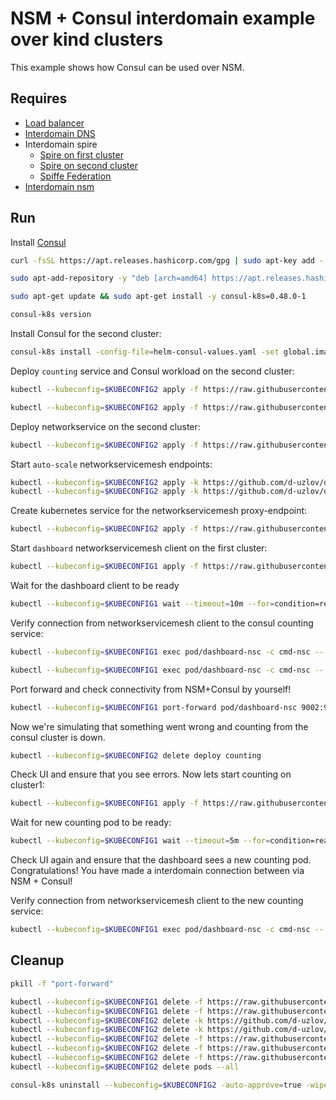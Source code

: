 # NSM + Consul interdomain example over kind clusters

This example shows how Consul can be used over NSM. 

## Requires

- [Load balancer](../loadbalancer)
- [Interdomain DNS](../dns)
- Interdomain spire
    - [Spire on first cluster](../../spire/cluster1)
    - [Spire on second cluster](../../spire/cluster2)
    - [Spiffe Federation](../spiffe_federation)
- [Interdomain nsm](../nsm)


## Run

Install [Consul](https://www.consul.io/docs/k8s/installation/install-cli)
```bash
curl -fsSL https://apt.releases.hashicorp.com/gpg | sudo apt-key add -
```
```bash
sudo apt-add-repository -y "deb [arch=amd64] https://apt.releases.hashicorp.com $(lsb_release -cs) main"
```
```bash
sudo apt-get update && sudo apt-get install -y consul-k8s=0.48.0-1
```
```bash
consul-k8s version
```

Install Consul for the second cluster:
```bash
consul-k8s install -config-file=helm-consul-values.yaml -set global.image=hashicorp/consul:1.12.0 -auto-approve --kubeconfig=$KUBECONFIG2
```

Deploy `counting` service and Consul workload on the second cluster:
```bash
kubectl --kubeconfig=$KUBECONFIG2 apply -f https://raw.githubusercontent.com/d-uzlov/deployments-k8s/4a0ec48044729b965bd0a6f161f5fbf2aaf5e0b4/examples/interdomain/nsm_consul/server/counting_service.yaml
```
```bash
kubectl --kubeconfig=$KUBECONFIG2 apply -f https://raw.githubusercontent.com/d-uzlov/deployments-k8s/4a0ec48044729b965bd0a6f161f5fbf2aaf5e0b4/examples/interdomain/nsm_consul/server/counting.yaml
```

Deploy networkservice on the second cluster:
```bash
kubectl --kubeconfig=$KUBECONFIG2 apply -f https://raw.githubusercontent.com/d-uzlov/deployments-k8s/4a0ec48044729b965bd0a6f161f5fbf2aaf5e0b4/examples/interdomain/nsm_consul/netsvc.yaml
```

Start `auto-scale` networkservicemesh endpoints:
```bash
kubectl --kubeconfig=$KUBECONFIG2 apply -k https://github.com/d-uzlov/deployments-k8s/examples/interdomain/nsm_consul/nse-auto-scale-client?ref=4a0ec48044729b965bd0a6f161f5fbf2aaf5e0b4
kubectl --kubeconfig=$KUBECONFIG2 apply -k https://github.com/d-uzlov/deployments-k8s/examples/interdomain/nsm_consul/nse-auto-scale-server?ref=4a0ec48044729b965bd0a6f161f5fbf2aaf5e0b4
```

Create kubernetes service for the networkservicemesh proxy-endpoint:
```bash
kubectl --kubeconfig=$KUBECONFIG2 apply -f https://raw.githubusercontent.com/d-uzlov/deployments-k8s/4a0ec48044729b965bd0a6f161f5fbf2aaf5e0b4/examples/interdomain/nsm_consul/service.yaml
```

Start `dashboard` networkservicemesh client on the first cluster:
```bash
kubectl --kubeconfig=$KUBECONFIG1 apply -f https://raw.githubusercontent.com/d-uzlov/deployments-k8s/4a0ec48044729b965bd0a6f161f5fbf2aaf5e0b4/examples/interdomain/nsm_consul/client/dashboard.yaml
```

Wait for the dashboard client to be ready
```bash
kubectl --kubeconfig=$KUBECONFIG1 wait --timeout=10m --for=condition=ready pod -l app=dashboard-nsc
```

Verify connection from networkservicemesh client to the consul counting service:
```bash
kubectl --kubeconfig=$KUBECONFIG1 exec pod/dashboard-nsc -c cmd-nsc -- apk add curl
```
```bash
kubectl --kubeconfig=$KUBECONFIG1 exec pod/dashboard-nsc -c cmd-nsc -- curl counting:9001
```

Port forward and check connectivity from NSM+Consul by yourself!
```bash
kubectl --kubeconfig=$KUBECONFIG1 port-forward pod/dashboard-nsc 9002:9002 &
```
Now we're simulating that something went wrong and counting from the consul cluster is down.
```bash
kubectl --kubeconfig=$KUBECONFIG2 delete deploy counting
```
Check UI and ensure that you see errors.
Now lets start counting on cluster1:
```bash
kubectl --kubeconfig=$KUBECONFIG1 apply -f https://raw.githubusercontent.com/d-uzlov/deployments-k8s/4a0ec48044729b965bd0a6f161f5fbf2aaf5e0b4/examples/interdomain/nsm_consul/server/counting_nsm.yaml
```
Wait for new counting pod to be ready:
```bash
kubectl --kubeconfig=$KUBECONFIG1 wait --timeout=5m --for=condition=ready pod -l app=counting
```

Check UI again and ensure that the dashboard sees a new counting pod. 
Congratulations! You have made a interdomain connection between via NSM + Consul!

Verify connection from networkservicemesh client to the new counting service:
```bash
kubectl --kubeconfig=$KUBECONFIG1 exec pod/dashboard-nsc -c cmd-nsc -- curl counting:9001
```

## Cleanup

```bash
pkill -f "port-forward"
```
```bash
kubectl --kubeconfig=$KUBECONFIG1 delete -f https://raw.githubusercontent.com/d-uzlov/deployments-k8s/4a0ec48044729b965bd0a6f161f5fbf2aaf5e0b4/examples/interdomain/nsm_consul/server/counting_nsm.yaml
kubectl --kubeconfig=$KUBECONFIG1 delete -f https://raw.githubusercontent.com/d-uzlov/deployments-k8s/4a0ec48044729b965bd0a6f161f5fbf2aaf5e0b4/examples/interdomain/nsm_consul/client/dashboard.yaml
kubectl --kubeconfig=$KUBECONFIG2 delete -k https://github.com/d-uzlov/deployments-k8s/examples/interdomain/nsm_consul/nse-auto-scale-client?ref=4a0ec48044729b965bd0a6f161f5fbf2aaf5e0b4
kubectl --kubeconfig=$KUBECONFIG2 delete -k https://github.com/d-uzlov/deployments-k8s/examples/interdomain/nsm_consul/nse-auto-scale-server?ref=4a0ec48044729b965bd0a6f161f5fbf2aaf5e0b4
kubectl --kubeconfig=$KUBECONFIG2 delete -f https://raw.githubusercontent.com/d-uzlov/deployments-k8s/4a0ec48044729b965bd0a6f161f5fbf2aaf5e0b4/examples/interdomain/nsm_consul/service.yaml
kubectl --kubeconfig=$KUBECONFIG2 delete -f https://raw.githubusercontent.com/d-uzlov/deployments-k8s/4a0ec48044729b965bd0a6f161f5fbf2aaf5e0b4/examples/interdomain/nsm_consul/server/counting_service.yaml
kubectl --kubeconfig=$KUBECONFIG2 delete -f https://raw.githubusercontent.com/d-uzlov/deployments-k8s/4a0ec48044729b965bd0a6f161f5fbf2aaf5e0b4/examples/interdomain/nsm_consul/netsvc.yaml
kubectl --kubeconfig=$KUBECONFIG2 delete pods --all
```
```bash
consul-k8s uninstall --kubeconfig=$KUBECONFIG2 -auto-approve=true -wipe-data=true
```
